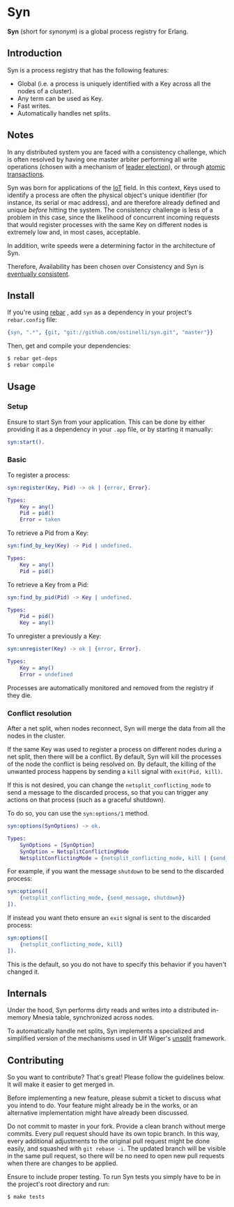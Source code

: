 # Syn
**Syn** (short for _synonym_) is a global process registry for Erlang.

## Introduction
Syn is a process registry that has the following features:

 * Global (i.e. a process is uniquely identified with a Key across all the nodes of a cluster).
 * Any term can be used as Key.
 * Fast writes.
 * Automatically handles net splits.


## Notes
In any distributed system you are faced with a consistency challenge, which is often resolved by having one master arbiter performing all write operations (chosen with a mechanism of [leader election](http://en.wikipedia.org/wiki/Leader_election)), or through [atomic transactions](http://en.wikipedia.org/wiki/Atomicity_(database_systems)).

Syn was born for applications of the [IoT](http://en.wikipedia.org/wiki/Internet_of_Things) field. In this context, Keys used to identify a process are often the physical object's unique identifier (for instance, its serial or mac address), and are therefore already defined and unique _before_ hitting the system.  The consistency challenge is less of a problem in this case, since the likelihood of concurrent incoming requests that would register processes with the same Key on different nodes is extremely low and, in most cases, acceptable.

In addition, write speeds were a determining factor in the architecture of Syn.

Therefore, Availability has been chosen over Consistency and Syn is [eventually consistent](http://en.wikipedia.org/wiki/Eventual_consistency).


## Install

If you're using [rebar](https://github.com/rebar/rebar) , add `syn` as a dependency in your project's `rebar.config` file:

```erlang
{syn, ".*", {git, "git://github.com/ostinelli/syn.git", "master"}}
```

Then, get and compile your dependencies:

```bash
$ rebar get-deps
$ rebar compile
```

## Usage

### Setup
Ensure to start Syn from your application. This can be done by either providing it as a dependency in your `.app` file, or by starting it manually:

```erlang
syn:start().
```

### Basic
To register a process:

```erlang
syn:register(Key, Pid) -> ok | {error, Error}.

Types:
	Key = any()
	Pid = pid()
	Error = taken
```

To retrieve a Pid from a Key:

```erlang
syn:find_by_key(Key) -> Pid | undefined.

Types:
	Key = any()
	Pid = pid()
```

To retrieve a Key from a Pid:

```erlang
syn:find_by_pid(Pid) -> Key | undefined.

Types:
	Pid = pid()
	Key = any()
```

To unregister a previously a Key:

```erlang
syn:unregister(Key) -> ok | {error, Error}.

Types:
	Key = any()
	Error = undefined
```

Processes are automatically monitored and removed from the registry if they die.

### Conflict resolution
After a net split, when nodes reconnect, Syn will merge the data from all the nodes in the cluster.

If the same Key was used to register a process on different nodes during a net split, then there will be a conflict. By default, Syn will kill the processes of the node the conflict is being resolved on. By default, the killing of the unwanted process happens by sending a `kill` signal with `exit(Pid, kill)`.

If this is not desired, you can change the `netsplit_conflicting_mode` to send a message to the discarded process, so that you can trigger any actions on that process (such as a graceful shutdown).

To do so, you can use the `syn:options/1` method.

```erlang
syn:options(SynOptions) -> ok.

Types:
	SynOptions = [SynOption]
	SynOption = NetsplitConflictingMode
	NetsplitConflictingMode = {netsplit_conflicting_mode, kill | {send_message, any()}}
```

For example, if you want the message `shutdown` to be send to the discarded process:

```erlang
syn:options([
	{netsplit_conflicting_mode, {send_message, shutdown}}
]).
```

If instead you want theto ensure an `exit` signal is sent to the discarded process:

```erlang
syn:options([
	{netsplit_conflicting_mode, kill}
]).
```

This is the default, so you do not have to specify this behavior if you haven't changed it.

## Internals
Under the hood, Syn performs dirty reads and writes into a distributed in-memory Mnesia table, synchronized across nodes.

To automatically handle net splits, Syn implements a specialized and simplified version of the mechanisms used in Ulf Wiger's [unsplit](https://github.com/uwiger/unsplit) framework.


## Contributing
So you want to contribute? That's great! Please follow the guidelines below. It will make it easier to get merged in.

Before implementing a new feature, please submit a ticket to discuss what you intend to do. Your feature might already be in the works, or an alternative implementation might have already been discussed.

Do not commit to master in your fork. Provide a clean branch without merge commits. Every pull request should have its own topic branch. In this way, every additional adjustments to the original pull request might be done easily, and squashed with `git rebase -i`. The updated branch will be visible in the same pull request, so there will be no need to open new pull requests when there are changes to be applied.

Ensure to include proper testing. To run Syn tests you simply have to be in the project's root directory and run:

```bash
$ make tests
```

